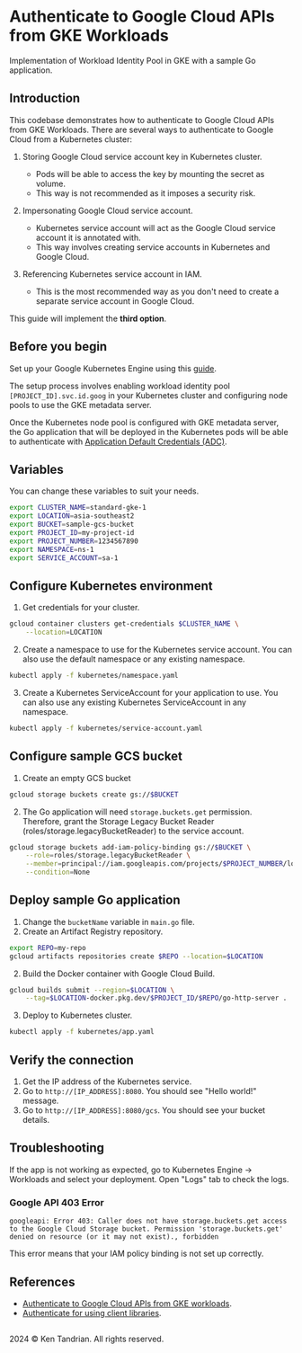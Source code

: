# Authenticate to Google Cloud APIs from GKE Workloads

Implementation of Workload Identity Pool in GKE with a sample Go application.

## Introduction

This codebase demonstrates how to authenticate to Google Cloud APIs from GKE Workloads. There are several ways to authenticate to Google Cloud from a Kubernetes cluster:

1. Storing Google Cloud service account key in Kubernetes cluster.

   - Pods will be able to access the key by mounting the secret as volume.
   - This way is not recommended as it imposes a security risk.

2. Impersonating Google Cloud service account.

   - Kubernetes service account will act as the Google Cloud service account it is annotated with.
   - This way involves creating service accounts in Kubernetes and Google Cloud.

3. Referencing Kubernetes service account in IAM.
   - This is the most recommended way as you don't need to create a separate service account in Google Cloud.

This guide will implement the **third option**.

## Before you begin

Set up your Google Kubernetes Engine using this [guide](https://cloud.google.com/kubernetes-engine/docs/how-to/workload-identity#enable_on_clusters_and_node_pools).

The setup process involves enabling workload identity pool `[PROJECT_ID].svc.id.goog` in your Kubernetes cluster and configuring node pools to use the GKE metadata server.

Once the Kubernetes node pool is configured with GKE metadata server, the Go application that will be deployed in the Kubernetes pods will be able to authenticate with [Application Default Credentials (ADC)](https://cloud.google.com/docs/authentication/provide-credentials-adc).

## Variables

You can change these variables to suit your needs.

```bash
export CLUSTER_NAME=standard-gke-1
export LOCATION=asia-southeast2
export BUCKET=sample-gcs-bucket
export PROJECT_ID=my-project-id
export PROJECT_NUMBER=1234567890
export NAMESPACE=ns-1
export SERVICE_ACCOUNT=sa-1
```

## Configure Kubernetes environment

1. Get credentials for your cluster.

```bash
gcloud container clusters get-credentials $CLUSTER_NAME \
    --location=LOCATION
```

2. Create a namespace to use for the Kubernetes service account. You can also use the default namespace or any existing namespace.

```bash
kubectl apply -f kubernetes/namespace.yaml
```

3. Create a Kubernetes ServiceAccount for your application to use. You can also use any existing Kubernetes ServiceAccount in any namespace.

```bash
kubectl apply -f kubernetes/service-account.yaml
```

## Configure sample GCS bucket

1. Create an empty GCS bucket

```bash
gcloud storage buckets create gs://$BUCKET
```

2. The Go application will need `storage.buckets.get` permission. Therefore, grant the Storage Legacy Bucket Reader (roles/storage.legacyBucketReader) to the service account.

```bash
gcloud storage buckets add-iam-policy-binding gs://$BUCKET \
    --role=roles/storage.legacyBucketReader \
    --member=principal://iam.googleapis.com/projects/$PROJECT_NUMBER/locations/global/workloadIdentityPools/$PROJECT_ID.svc.id.goog/subject/ns/$NAMESPACE/sa/$SERVICE_ACCOUNT \
    --condition=None
```

## Deploy sample Go application

1. Change the `bucketName` variable in `main.go` file.
2. Create an Artifact Registry repository.

```bash
export REPO=my-repo
gcloud artifacts repositories create $REPO --location=$LOCATION
```

2. Build the Docker container with Google Cloud Build.

```bash
gcloud builds submit --region=$LOCATION \
    --tag=$LOCATION-docker.pkg.dev/$PROJECT_ID/$REPO/go-http-server .
```

3. Deploy to Kubernetes cluster.

```bash
kubectl apply -f kubernetes/app.yaml
```

## Verify the connection

1. Get the IP address of the Kubernetes service.
2. Go to `http://[IP_ADDRESS]:8080`. You should see "Hello world!" message.
3. Go to `http://[IP_ADDRESS]:8080/gcs`. You should see your bucket details.

## Troubleshooting

If the app is not working as expected, go to Kubernetes Engine &rarr; Workloads and select your deployment. Open "Logs" tab to check the logs.

### Google API 403 Error

```
googleapi: Error 403: Caller does not have storage.buckets.get access to the Google Cloud Storage bucket. Permission 'storage.buckets.get' denied on resource (or it may not exist)., forbidden
```

This error means that your IAM policy binding is not set up correctly.

## References

- [Authenticate to Google Cloud APIs from GKE workloads](https://cloud.google.com/kubernetes-engine/docs/how-to/workload-identity).
- [Authenticate for using client libraries](https://cloud.google.com/docs/authentication/client-libraries).

##

2024 &copy; Ken Tandrian. All rights reserved.
